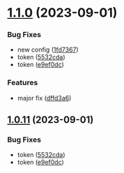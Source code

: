 # [1.1.0](https://github.com/MubashirAR/github-actions-alpha-releases-mubashir/compare/v1.0.10...v1.1.0) (2023-09-01)


### Bug Fixes

* new config ([1fd7367](https://github.com/MubashirAR/github-actions-alpha-releases-mubashir/commit/1fd7367bcc6054deef06d3d961f68fc7e56497f8))
* token ([5532cda](https://github.com/MubashirAR/github-actions-alpha-releases-mubashir/commit/5532cda1dbb8520ede409a836efeb52f6b117fa1))
* token ([e9ef0dc](https://github.com/MubashirAR/github-actions-alpha-releases-mubashir/commit/e9ef0dca28d1ce026188e2ee0a9d436619d78968))


### Features

* major fix ([dffd3a6](https://github.com/MubashirAR/github-actions-alpha-releases-mubashir/commit/dffd3a688f339a0860b49db6788e6388cca961fd))

## [1.0.11](https://github.com/MubashirAR/github-actions-alpha-releases-mubashir/compare/v1.0.10...v1.0.11) (2023-09-01)


### Bug Fixes

* token ([5532cda](https://github.com/MubashirAR/github-actions-alpha-releases-mubashir/commit/5532cda1dbb8520ede409a836efeb52f6b117fa1))
* token ([e9ef0dc](https://github.com/MubashirAR/github-actions-alpha-releases-mubashir/commit/e9ef0dca28d1ce026188e2ee0a9d436619d78968))
